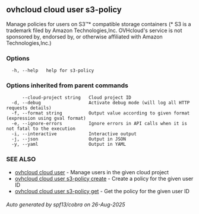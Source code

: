 ## ovhcloud cloud user s3-policy

Manage policies for users on S3™* compatible storage containers (* S3 is a trademark filed by Amazon Technologies,Inc. OVHcloud's service is not sponsored by, endorsed by, or otherwise affiliated with Amazon Technologies,Inc.)

### Options

```
  -h, --help   help for s3-policy
```

### Options inherited from parent commands

```
      --cloud-project string   Cloud project ID
  -d, --debug                  Activate debug mode (will log all HTTP requests details)
  -f, --format string          Output value according to given format (expression using gval format)
  -e, --ignore-errors          Ignore errors in API calls when it is not fatal to the execution
  -i, --interactive            Interactive output
  -j, --json                   Output in JSON
  -y, --yaml                   Output in YAML
```

### SEE ALSO

* [ovhcloud cloud user](ovhcloud_cloud_user.md)	 - Manage users in the given cloud project
* [ovhcloud cloud user s3-policy create](ovhcloud_cloud_user_s3-policy_create.md)	 - Create a policy for the given user ID
* [ovhcloud cloud user s3-policy get](ovhcloud_cloud_user_s3-policy_get.md)	 - Get the policy for the given user ID

###### Auto generated by spf13/cobra on 26-Aug-2025
